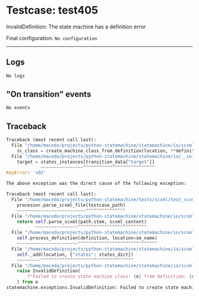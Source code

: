 # Testcase: test405

InvalidDefinition: The state machine has a definition error

Final configuration: `No configuration`

---

## Logs
```py
No logs
```

## "On transition" events
```py
No events
```

## Traceback
```py
Traceback (most recent call last):
  File "/home/macedo/projects/python-statemachine/statemachine/io/scxml/processor.py", line 114, in _add
    sc_class = create_machine_class_from_definition(location, **definition)
  File "/home/macedo/projects/python-statemachine/statemachine/io/__init__.py", line 115, in create_machine_class_from_definition
    target = states_instances[transition_data["target"]]
             ~~~~~~~~~~~~~~~~^^^^^^^^^^^^^^^^^^^^^^^^^^^
KeyError: 's02'

The above exception was the direct cause of the following exception:

Traceback (most recent call last):
  File "/home/macedo/projects/python-statemachine/tests/scxml/test_scxml_cases.py", line 114, in test_scxml_usecase
    processor.parse_scxml_file(testcase_path)
    ~~~~~~~~~~~~~~~~~~~~~~~~~~^^^^^^^^^^^^^^^
  File "/home/macedo/projects/python-statemachine/statemachine/io/scxml/processor.py", line 30, in parse_scxml_file
    return self.parse_scxml(path.stem, scxml_content)
           ~~~~~~~~~~~~~~~~^^^^^^^^^^^^^^^^^^^^^^^^^^
  File "/home/macedo/projects/python-statemachine/statemachine/io/scxml/processor.py", line 34, in parse_scxml
    self.process_definition(definition, location=sm_name)
    ~~~~~~~~~~~~~~~~~~~~~~~^^^^^^^^^^^^^^^^^^^^^^^^^^^^^^
  File "/home/macedo/projects/python-statemachine/statemachine/io/scxml/processor.py", line 49, in process_definition
    self._add(location, {"states": states_dict})
    ~~~~~~~~~^^^^^^^^^^^^^^^^^^^^^^^^^^^^^^^^^^^
  File "/home/macedo/projects/python-statemachine/statemachine/io/scxml/processor.py", line 118, in _add
    raise InvalidDefinition(
        f"Failed to create state machine class: {e} from definition: {definition}"
    ) from e
statemachine.exceptions.InvalidDefinition: Failed to create state machine class: 's02' from definition: {'states': {'s01p': {'initial': True, 'parallel': True, 'states': [State('S01p1', id='s01p1', value='s01p1', initial=False, final=False), State('S01p2', id='s01p2', value='s01p2', initial=False, final=False), State('S04', id='s04', value='s04', initial=False, final=False)]}, 'pass': {'final': True, 'enter': [ExecuteBlock(ExecutableContent(actions=[LogAction(label='Outcome', expr="'pass'")]))]}, 'fail': {'final': True, 'enter': [ExecuteBlock(ExecutableContent(actions=[LogAction(label='Outcome', expr="'fail'")]))]}}}

```
